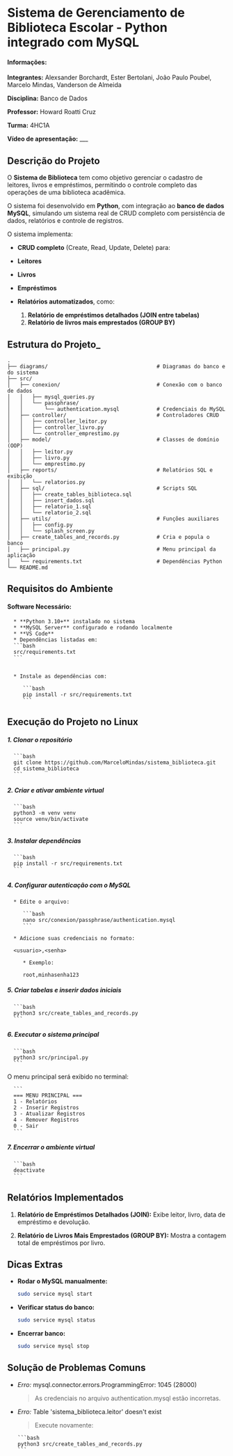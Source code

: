 # Sistema de Gerenciamento de Biblioteca Escolar - Python integrado com MySQL

#### Informações:

**Integrantes:** Alexsander Borchardt, Ester Bertolani, João Paulo Poubel, Marcelo Mindas, Vanderson de Almeida

**Disciplina:** Banco de Dados

**Professor:** Howard Roatti Cruz

**Turma:** 4HC1A

**Vídeo de apresentação:** ___


## Descrição do Projeto

O **Sistema de Biblioteca** tem como objetivo gerenciar o cadastro de leitores, livros e empréstimos, permitindo o controle completo das operações de uma biblioteca acadêmica.

O sistema foi desenvolvido em **Python**, com integração ao **banco de dados MySQL**, simulando um sistema real de CRUD completo com persistência de dados, relatórios e controle de registros.

O sistema implementa:

   * **CRUD completo** (Create, Read, Update, Delete) para:

   * **Leitores**
   * **Livros**
   * **Empréstimos**
   * **Relatórios automatizados**, como:
      1. **Relatório de empréstimos detalhados (JOIN entre tabelas)**
      2. **Relatório de livros mais emprestados (GROUP BY)**

## Estrutura do Projeto_

   ```
   .
   ├── diagrams/                                   # Diagramas do banco e do sistema
   ├── src/
   │   ├── conexion/                               # Conexão com o banco de dados
   │   │   ├── mysql_queries.py
   │   │   └── passphrase/
   │   │       └── authentication.mysql            # Credenciais do MySQL
   │   ├── controller/                             # Controladores CRUD
   │   │   ├── controller_leitor.py
   │   │   ├── controller_livro.py
   │   │   └── controller_emprestimo.py
   │   ├── model/                                  # Classes de domínio (OOP)
   │   │   ├── leitor.py
   │   │   ├── livro.py
   │   │   └── emprestimo.py
   │   ├── reports/                                # Relatórios SQL e exibição
   │   │   └── relatorios.py
   │   ├── sql/                                    # Scripts SQL
   │   │   ├── create_tables_biblioteca.sql
   │   │   ├── insert_dados.sql
   │   │   ├── relatorio_1.sql
   │   │   └── relatorio_2.sql
   │   ├── utils/                                  # Funções auxiliares
   │   │   ├── config.py
   │   │   └── splash_screen.py
   │   ├── create_tables_and_records.py            # Cria e popula o banco
   │   ├── principal.py                            # Menu principal da aplicação
   │   └── requirements.txt                        # Dependências Python
   └── README.md
   ```

## Requisitos do Ambiente

   #### Software Necessário:

      * **Python 3.10+** instalado no sistema
      * **MySQL Server** configurado e rodando localmente
      * **VS Code**
      * Dependências listadas em:
      ```bash
      src/requirements.txt
      ```
   

      * Instale as dependências com:

         ```bash
         pip install -r src/requirements.txt
         ```


## Execução do Projeto no Linux

   ##### 1. Clonar o repositório

      ```bash
      git clone https://github.com/MarceloMindas/sistema_biblioteca.git
      cd sistema_biblioteca
      ```

   ##### 2. Criar e ativar ambiente virtual

      ```bash
      python3 -m venv venv
      source venv/bin/activate
      ```

   ##### 3. Instalar dependências

      ```bash
      pip install -r src/requirements.txt
      ```

   ##### 4. Configurar autenticação com o MySQL

      * Edite o arquivo:

         ```bash
         nano src/conexion/passphrase/authentication.mysql
         ```

      * Adicione suas credenciais no formato:

      <usuario>,<senha>

         * Exemplo:

         root,minhasenha123


   ##### 5. Criar tabelas e inserir dados iniciais

      ```bash
      python3 src/create_tables_and_records.py
      ```

   ##### 6. Executar o sistema principal

      ```bash
      python3 src/principal.py
      ```

   O menu principal será exibido no terminal:

      ```
      === MENU PRINCIPAL ===
      1 - Relatórios
      2 - Inserir Registros
      3 - Atualizar Registros
      4 - Remover Registros
      0 - Sair
      ```

   ##### 7. Encerrar o ambiente virtual

      ```bash
      deactivate
      ```


## Relatórios Implementados

1. **Relatório de Empréstimos Detalhados (JOIN):**
   Exibe leitor, livro, data de empréstimo e devolução.

2. **Relatório de Livros Mais Emprestados (GROUP BY):**
   Mostra a contagem total de empréstimos por livro.


## Dicas Extras

* **Rodar o MySQL manualmente:**

  ```bash
  sudo service mysql start
  ```
* **Verificar status do banco:**

  ```bash
  sudo service mysql status
  ```
* **Encerrar banco:**

  ```bash
  sudo service mysql stop
  ```

## Solução de Problemas Comuns

* *Erro:* mysql.connector.errors.ProgrammingError: 1045 (28000)

   > As credenciais no arquivo authentication.mysql estão incorretas.

* *Erro:* Table 'sistema_biblioteca.leitor' doesn't exist

   > Execute novamente:

      ```bash
      python3 src/create_tables_and_records.py
      ```
